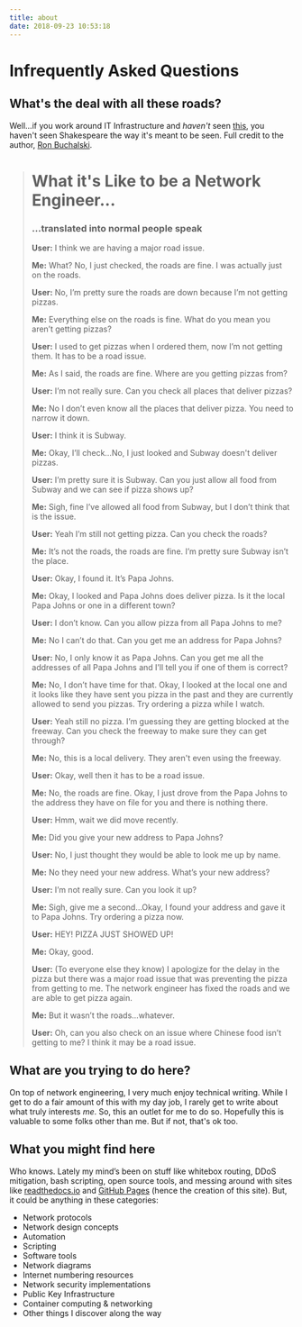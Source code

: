 ```yaml
---
title: about
date: 2018-09-23 10:53:18
---
```


# Infrequently Asked Questions

## What's the deal with all these roads?

Well...if you work around IT Infrastructure and *haven't* seen [this](https://www.linkedin.com/pulse/what-its-like-network-engineer-ron-buchalski/), you haven't seen Shakespeare the way it's meant to be seen. Full credit to the author, [Ron Buchalski](https://www.linkedin.com/in/ron-buchalski-5981081b/).



> # What it's Like to be a Network Engineer...
>
> ### ...translated into normal people speak
>
> **User:** I think we are having a major road issue.
>
> **Me:** What? No, I just checked, the roads are fine. I was actually just on the roads.
>
> **User:** No, I’m pretty sure the roads are down because I’m not getting pizzas.
>
> **Me:** Everything else on the roads is fine. What do you mean you aren’t getting pizzas?
>
> **User:** I used to get pizzas when I ordered them, now I’m not getting them. It has to be a road issue.
>
> **Me:** As I said, the roads are fine. Where are you getting pizzas from?
>
> **User:** I’m not really sure. Can you check all places that deliver pizzas?
>
> **Me:** No I don’t even know all the places that deliver pizza. You need to narrow it down.
>
> **User:** I think it is Subway.
>
> **Me:** Okay, I’ll check…No, I just looked and Subway doesn't deliver pizzas.
>
> **User:** I’m pretty sure it is Subway. Can you just allow all food from Subway and we can see if pizza shows up?
>
> **Me:** Sigh, fine I’ve allowed all food from Subway, but I don’t think that is the issue.
>
> **User:** Yeah I’m still not getting pizza. Can you check the roads?
>
> **Me:** It’s not the roads, the roads are fine. I’m pretty sure Subway isn’t the place.
>
> **User:** Okay, I found it. It’s Papa Johns.
>
> **Me:** Okay, I looked and Papa Johns does deliver pizza. Is it the local Papa Johns or one in a different town?
>
> **User:** I don’t know. Can you allow pizza from all Papa Johns to me?
>
> **Me:** No I can’t do that. Can you get me an address for Papa Johns?
>
> **User:** No, I only know it as Papa Johns. Can you get me all the addresses of all Papa Johns and I’ll tell you if one of them is correct?
>
> **Me:** No, I don’t have time for that. Okay, I looked at the local one and it looks like they have sent you pizza in the past and they are currently allowed to send you pizzas. Try ordering a pizza while I watch.
>
> **User:** Yeah still no pizza. I’m guessing they are getting blocked at the freeway. Can you check the freeway to make sure they can get through?
>
> **Me:** No, this is a local delivery. They aren't even using the freeway.
>
> **User:** Okay, well then it has to be a road issue.
>
> **Me:** No, the roads are fine. Okay, I just drove from the Papa Johns to the address they have on file for you and there is nothing there.
>
> **User:** Hmm, wait we did move recently.
>
> **Me:** Did you give your new address to Papa Johns?
>
> **User:** No, I just thought they would be able to look me up by name.
>
> **Me:** No they need your new address. What’s your new address?
>
> **User:** I’m not really sure. Can you look it up?
>
> **Me:** Sigh, give me a second…Okay, I found your address and gave it to Papa Johns. Try ordering a pizza now.
>
> **User:** HEY! PIZZA JUST SHOWED UP!
>
> **Me:** Okay, good.
>
> **User:** (To everyone else they know) I apologize for the delay in the pizza but there was a major road issue that was preventing the pizza from getting to me. The network engineer has fixed the roads and we are able to get pizza again.
>
> **Me:** But it wasn’t the roads…whatever.
>
> **User:** Oh, can you also check on an issue where Chinese food isn’t getting to me? I think it may be a road issue.
> 

## What are you trying to do here?

On top of network engineering, I very much enjoy technical writing. While I get to do a fair amount of this with my day job, I rarely get to write about what truly interests *me*. So, this an outlet for me to do so. Hopefully this is valuable to some folks other than me. But if not, that's ok too.

## What you might find here

Who knows. Lately my mind’s been on stuff like whitebox routing, DDoS mitigation, bash scripting, open source tools, and messing around with sites like [readthedocs.io](https://readthedocs.io) and [GitHub Pages](https://github.io) (hence the creation of this site). But, it could be anything in these categories:

- Network protocols
- Network design concepts
- Automation
- Scripting
- Software tools
- Network diagrams
- Internet numbering resources
- Network security implementations
- Public Key Infrastructure
- Container computing & networking
- Other things I discover along the way
